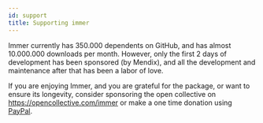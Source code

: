 ```yaml
---
id: support
title: Supporting immer
---
```


<div id="codefund"><!-- fallback content --></div>

Immer currently has 350.000 dependents on GitHub, and has almost 10.000.000 downloads per month. However, only the first 2 days of development has been sponsored (by Mendix), and all the development and maintenance after that has been a labor of love.

If you are enjoying Immer, and you are grateful for the package, or want to ensure its longevity, consider sponsoring the open collective on https://opencollective.com/immer or make a one time donation using [PayPal](https://www.paypal.me/michelweststrate).

